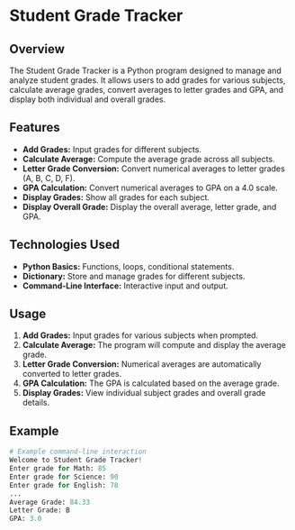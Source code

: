 # Student Grade Tracker

## Overview
The Student Grade Tracker is a Python program designed to manage and analyze student grades. It allows users to add grades for various subjects, calculate average grades, convert averages to letter grades and GPA, and display both individual and overall grades.

## Features
- **Add Grades:** Input grades for different subjects.
- **Calculate Average:** Compute the average grade across all subjects.
- **Letter Grade Conversion:** Convert numerical averages to letter grades (A, B, C, D, F).
- **GPA Calculation:** Convert numerical averages to GPA on a 4.0 scale.
- **Display Grades:** Show all grades for each subject.
- **Display Overall Grade:** Display the overall average, letter grade, and GPA.

## Technologies Used
- **Python Basics:** Functions, loops, conditional statements.
- **Dictionary:** Store and manage grades for different subjects.
- **Command-Line Interface:** Interactive input and output.

## Usage
1. **Add Grades:** Input grades for various subjects when prompted.
2. **Calculate Average:** The program will compute and display the average grade.
3. **Letter Grade Conversion:** Numerical averages are automatically converted to letter grades.
4. **GPA Calculation:** The GPA is calculated based on the average grade.
5. **Display Grades:** View individual subject grades and overall grade details.

## Example
```python
# Example command-line interaction
Welcome to Student Grade Tracker!
Enter grade for Math: 85
Enter grade for Science: 90
Enter grade for English: 78
...
Average Grade: 84.33
Letter Grade: B
GPA: 3.0

